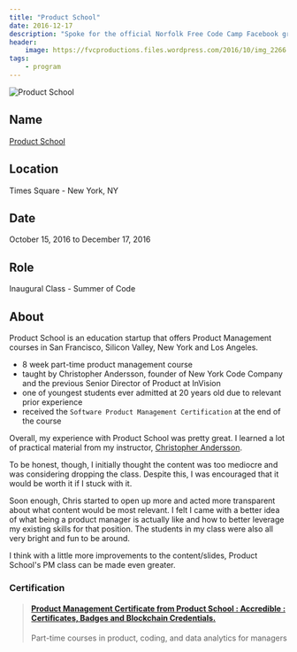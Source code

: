 ```yaml
---
title: "Product School"
date: 2016-12-17
description: "Spoke for the official Norfolk Free Code Camp Facebook group!"
header:
    image: https://fvcproductions.files.wordpress.com/2016/10/img_2266.jpg
tags:
    - program
---
```


![Product School](https://cdn.evbuc.com/eventlogos/110662633/pslogoeventimage.png)

## Name

<a href="https://productschool.com" target="_blank" rel="noopener">Product School</a>

## Location

Times Square - New York, NY

## Date

October 15, 2016 to December 17, 2016

## Role

Inaugural Class - Summer of Code

## About

Product School is an education startup that offers Product Management courses in San Francisco, Silicon Valley, New York and Los Angeles.

* 8 week part-time product management course
* taught by Christopher Andersson, founder of New York Code Company and the previous Senior Director of Product at InVision
* one of youngest students ever admitted at 20 years old due to relevant prior experience
* received the `Software Product Management Certification` at the end of the course

Overall, my experience with Product School was pretty great. I learned a lot of practical material from my instructor, [Christopher Andersson](https://linkedin.com/in/christopherandersson).

To be honest, though, I initially thought the content was too mediocre and was considering dropping the class. Despite this, I was encouraged that it would be worth it if I stuck with it.

Soon enough, Chris started to open up more and acted more transparent about what content would be most relevant. I felt I came with a better idea of what being a product manager is actually like and how to better leverage my existing skills for that position. The students in my class were also all very bright and fun to be around.

I think with a little more improvements to the content/slides, Product School's PM class can be made even greater.

### Certification

<blockquote class="embedly-card"><h4><a href="https://certificate.productschool.com/y9ql6ifd">Product Management Certificate from Product School : Accredible : Certificates, Badges and Blockchain Credentials.</a></h4><p>Part-time courses in product, coding, and data analytics for managers</p></blockquote>
<script async src="//cdn.embedly.com/widgets/platform.js" charset="UTF-8"></script>
